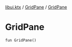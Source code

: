 [libui.ktx](../README.md) / [GridPane](README.md) / [GridPane](-grid-pane.md)

# GridPane

`fun GridPane()`
